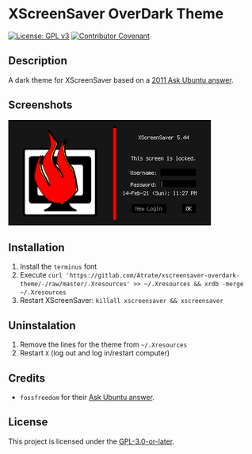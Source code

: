 # XScreenSaver OverDark Theme
[![License: GPL v3](https://img.shields.io/badge/License-GPLv3-blue.svg)](https://www.gnu.org/licenses/gpl-3.0) [![Contributor Covenant](https://img.shields.io/badge/Contributor%20Covenant-v2.0%20adopted-ff69b4.svg)](CODE_OF_CONDUCT.md) 

## Description
A dark theme for XScreenSaver based on a [2011 Ask Ubuntu answer](https://askubuntu.com/a/85196).

## Screenshots
![Screenshot 1](./screenshot.png)

## Installation
1. Install the `terminus` font
2. Execute `curl 'https://gitlab.com/Atrate/xscreensaver-overdark-theme/-/raw/master/.Xresources' >> ~/.Xresources && xrdb -merge ~/.Xresources`
3. Restart XScreenSaver: `killall xscreensaver && xscreensaver`

## Uninstalation
1. Remove the lines for the theme from `~/.Xresources`
2. Restart `X` (log out and log in/restart computer)

## Credits
- `fossfreedom` for their [Ask Ubuntu answer](https://askubuntu.com/a/85196).

## License
This project is licensed under the [GPL-3.0-or-later](https://www.gnu.org/licenses/gpl-3.0.html).
